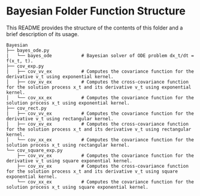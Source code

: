 # Bayesian Folder Function Structure
This README provides the structure of the contents of this folder and a brief description of its usage.

    Bayesian
    ├── bayes_ode.py
    |   └── bayes_ode           # Bayesian solver of ODE problem dx_t/dt = f(x_t, t).
    ├── cov_exp.py
    |   ├── cov_vv_ex           # Computes the covariance function for the derivative v_t using exponential kernel. 
    │   ├── cov_xv_ex           # Computes the cross-covariance function for the solution process x_t and its derivative v_t using exponential kernel. 
    │   └── cov_xx_ex           # Computes the covariance function for the solution process x_t using exponential kernel. 
    ├── cov_rect.py
    |   ├── cov_vv_ex           # Computes the covariance function for the derivative v_t using rectangular kernel. 
    │   ├── cov_xv_ex           # Computes the cross-covariance function for the solution process x_t and its derivative v_t using rectangular kernel.
    │   └── cov_xx_ex           # Computes the covariance function for the solution process x_t using rectangular kernel.
    └── cov_square_exp.py
        ├── cov_vv_ex           # Computes the covariance function for the derivative v_t using square exponential kernel.
        ├── cov_xv_ex           # Computes the cross-covariance function for the solution process x_t and its derivative v_t using square exponential kernel.
        └── cov_xx_ex           # Computes the covariance function for the solution process x_t using square exponential kernel.
